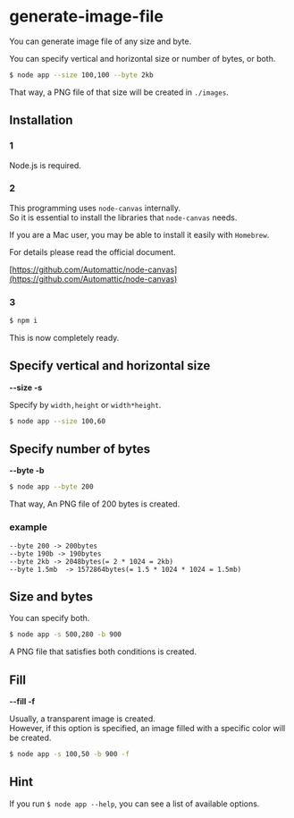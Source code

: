 # generate-image-file

You can generate image file of any size and byte.

You can specify vertical and horizontal size or number of bytes, or both.

```bash
$ node app --size 100,100 --byte 2kb
```

That way, a PNG file of that size will be created in `./images`.

## Installation

### 1

Node.js is required.

### 2

This programming uses `node-canvas` internally.  
So it is essential to install the libraries that `node-canvas` needs.

If you are a Mac user, you may be able to install it easily with `Homebrew`.

For details please read the official document.

[https://github.com/Automattic/node-canvas](https://github.com/Automattic/node-canvas)

### 3

```bash
$ npm i
```

This is now completely ready.

## Specify vertical and horizontal size

**--size -s**

Specify by `width,height` or `width*height`.

```bash
$ node app --size 100,60
```

## Specify number of bytes

**--byte -b**

```bash
$ node app --byte 200
```

That way, An PNG file of 200 bytes is created.

### example

```
--byte 200 -> 200bytes
--byte 190b -> 190bytes
--byte 2kb -> 2048bytes(= 2 * 1024 = 2kb)
--byte 1.5mb  -> 1572864bytes(= 1.5 * 1024 * 1024 = 1.5mb)
```

## Size and bytes

You can specify both.

```bash
$ node app -s 500,280 -b 900
```

A PNG file that satisfies both conditions is created.

## Fill

**--fill -f**

Usually, a transparent image is created.  
However, if this option is specified, an image filled with a specific color will be created.

```bash
$ node app -s 100,50 -b 900 -f
```

## Hint

If you run `$ node app --help`, you can see a list of available options.
